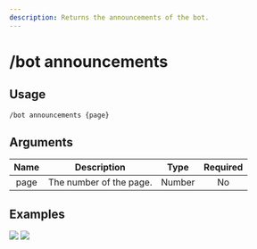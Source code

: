 ```yaml
---
description: Returns the announcements of the bot.
---
```


# /bot announcements

## Usage

```
/bot announcements {page}
```

## Arguments

| Name | Description             | Type   | Required |
| :--: | :---------------------: | :----: | :------: |
| page | The number of the page. | Number | No       |

## Examples

![](https://github.com/user-attachments/assets/4e6fb0dd-e6a9-4e58-bd4e-f03847732a66)
![](https://github.com/user-attachments/assets/af0a54aa-a38e-4a58-a407-6a8caed3ae01)